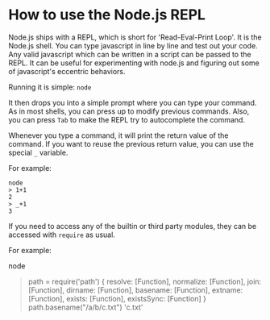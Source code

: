 # How to use the Node.js REPL


Node.js ships with a REPL, which is short for 'Read-Eval-Print Loop'.  It is the Node.js shell. You can type javascript in line by line and test out your code. Any valid javascript which can be written in a script can be passed to the REPL. It can be useful for experimenting with node.js and figuring out some of javascript's eccentric behaviors.

Running it is simple:
`node`

It then drops you into a simple prompt where you can type your command. As in most shells, you can press up to modify previous commands. Also, you can press `Tab` to make the REPL try to autocomplete the command.

Whenever you type a command, it will print the return value of the command. If you want to reuse the previous return value, you can use the special `_` variable.

For example:

    node
    > 1+1
    2
    > _+1
    3

If you need to access any of the builtin or third party modules, they can be accessed with `require` as usual.

For example:

  node
  > path = require('path')
  { resolve: [Function],
    normalize: [Function],
    join: [Function],
    dirname: [Function],
    basename: [Function],
    extname: [Function],
    exists: [Function],
    existsSync: [Function] }
  > path.basename("/a/b/c.txt")
  'c.txt'


